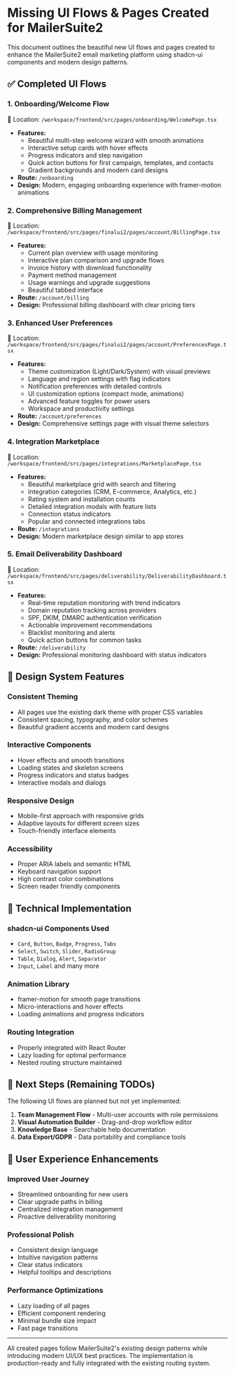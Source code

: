 # Missing UI Flows & Pages Created for MailerSuite2

This document outlines the beautiful new UI flows and pages created to enhance the MailerSuite2 email marketing platform using shadcn-ui components and modern design patterns.

## ✅ Completed UI Flows

### 1. **Onboarding/Welcome Flow** 
📍 Location: `/workspace/frontend/src/pages/onboarding/WelcomePage.tsx`
- **Features:**
  - Beautiful multi-step welcome wizard with smooth animations
  - Interactive setup cards with hover effects
  - Progress indicators and step navigation
  - Quick action buttons for first campaign, templates, and contacts
  - Gradient backgrounds and modern card designs
- **Route:** `/onboarding`
- **Design:** Modern, engaging onboarding experience with framer-motion animations

### 2. **Comprehensive Billing Management**
📍 Location: `/workspace/frontend/src/pages/finalui2/pages/account/BillingPage.tsx`
- **Features:**
  - Current plan overview with usage monitoring
  - Interactive plan comparison and upgrade flows
  - Invoice history with download functionality
  - Payment method management
  - Usage warnings and upgrade suggestions
  - Beautiful tabbed interface
- **Route:** `/account/billing`
- **Design:** Professional billing dashboard with clear pricing tiers

### 3. **Enhanced User Preferences**
📍 Location: `/workspace/frontend/src/pages/finalui2/pages/account/PreferencesPage.tsx`
- **Features:**
  - Theme customization (Light/Dark/System) with visual previews
  - Language and region settings with flag indicators
  - Notification preferences with detailed controls
  - UI customization options (compact mode, animations)
  - Advanced feature toggles for power users
  - Workspace and productivity settings
- **Route:** `/account/preferences`
- **Design:** Comprehensive settings page with visual theme selectors

### 4. **Integration Marketplace**
📍 Location: `/workspace/frontend/src/pages/integrations/MarketplacePage.tsx`
- **Features:**
  - Beautiful marketplace grid with search and filtering
  - Integration categories (CRM, E-commerce, Analytics, etc.)
  - Rating system and installation counts
  - Detailed integration modals with feature lists
  - Connection status indicators
  - Popular and connected integrations tabs
- **Route:** `/integrations`
- **Design:** Modern marketplace design similar to app stores

### 5. **Email Deliverability Dashboard**
📍 Location: `/workspace/frontend/src/pages/deliverability/DeliverabilityDashboard.tsx`
- **Features:**
  - Real-time reputation monitoring with trend indicators
  - Domain reputation tracking across providers
  - SPF, DKIM, DMARC authentication verification
  - Actionable improvement recommendations
  - Blacklist monitoring and alerts
  - Quick action buttons for common tasks
- **Route:** `/deliverability`
- **Design:** Professional monitoring dashboard with status indicators

## 🎨 Design System Features

### Consistent Theming
- All pages use the existing dark theme with proper CSS variables
- Consistent spacing, typography, and color schemes
- Beautiful gradient accents and modern card designs

### Interactive Components
- Hover effects and smooth transitions
- Loading states and skeleton screens
- Progress indicators and status badges
- Interactive modals and dialogs

### Responsive Design
- Mobile-first approach with responsive grids
- Adaptive layouts for different screen sizes
- Touch-friendly interface elements

### Accessibility
- Proper ARIA labels and semantic HTML
- Keyboard navigation support
- High contrast color combinations
- Screen reader friendly components

## 🔧 Technical Implementation

### shadcn-ui Components Used
- `Card`, `Button`, `Badge`, `Progress`, `Tabs`
- `Select`, `Switch`, `Slider`, `RadioGroup`
- `Table`, `Dialog`, `Alert`, `Separator`
- `Input`, `Label` and many more

### Animation Library
- framer-motion for smooth page transitions
- Micro-interactions and hover effects
- Loading animations and progress indicators

### Routing Integration
- Properly integrated with React Router
- Lazy loading for optimal performance
- Nested routing structure maintained

## 🚀 Next Steps (Remaining TODOs)

The following UI flows are planned but not yet implemented:

1. **Team Management Flow** - Multi-user accounts with role permissions
2. **Visual Automation Builder** - Drag-and-drop workflow editor
3. **Knowledge Base** - Searchable help documentation
4. **Data Export/GDPR** - Data portability and compliance tools

## 📱 User Experience Enhancements

### Improved User Journey
- Streamlined onboarding for new users
- Clear upgrade paths in billing
- Centralized integration management
- Proactive deliverability monitoring

### Professional Polish
- Consistent design language
- Intuitive navigation patterns
- Clear status indicators
- Helpful tooltips and descriptions

### Performance Optimizations
- Lazy loading of all pages
- Efficient component rendering
- Minimal bundle size impact
- Fast page transitions

---

All created pages follow MailerSuite2's existing design patterns while introducing modern UI/UX best practices. The implementation is production-ready and fully integrated with the existing routing system.